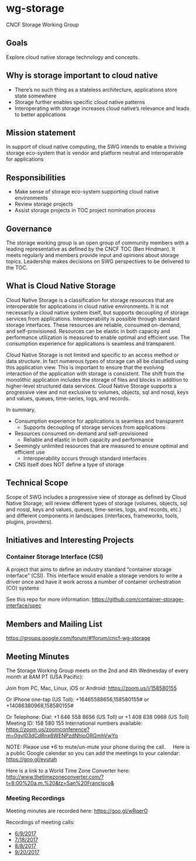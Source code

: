 # wg-storage

CNCF Storage Working Group

## Goals

Explore cloud native storage technology and concepts.

## Why is storage important to cloud native

- There’s no such thing as a stateless architecture, applications store state somewhere
- Storage further enables specific cloud native patterns
- Interoperating with storage increases cloud native’s relevance and leads to better applications

## Mission statement

In support of cloud native computing, the SWG intends to enable a thriving storage eco-system that is vendor and platform neutral and interoperable for applications

## Responsibilities

- Make sense of storage eco-system supporting cloud native environments
- Review storage projects
- Assist storage projects in TOC project nomination process

## Governance

The storage working group is an open group of community members with a leading representative as defined by the CNCF TOC (Ben Hindman). It meets regularly and members provide input and opinions about storage topics. Leadership makes decisions on SWG perspectives to be delivered to the TOC. 

## What is Cloud Native Storage
Cloud Native Storage is a classification for storage resources that are interoperable for applications in cloud native environments. It is not necessarily a cloud native system itself, but supports decoupling of storage services from applications. Interoperability is possible through standard storage interfaces. These resources are reliable, consumed on-demand, and self-provisioned. Resources can be elastic in both capacity and performance utilization is measured to enable optimal and efficient use. The consumption experience for applications is seamless and transparent. 

Cloud Native Storage is not limited and specific to an access method or data structure. In fact numerous types of storage can all be classified using this application view. This is important to ensure that the evolving interaction of the application with storage is consistent. The shift from the monolithic application includes the storage of files and blocks in addition to higher-level structured data services. Cloud Native Storage supports a progressive view and not exclusive to volumes, objects, sql and nosql, keys and values, queues, time-series, logs, and records.

In summary,
- Consumption experience for applications is seamless and transparent
  - Supports decoupling of storage services from applications
- Resources consumed on-demand and self-provisioned
  - Reliable and elastic in both capacity and performance
- Seemingly unlimited resources that are measured to ensure optimal and efficient use
  - Interoperability occurs through standard interfaces
- CNS itself does NOT define a type of storage

## Technical Scope

Scope of SWG includes a progressive view of storage as defined by Cloud Native Storage; will review different types of storage (volumes, objects, sql and nosql, keys and values, queues, time-series, logs, and records, etc.) and different components in landscapes (interfaces, frameworks, tools, plugins, providers).


## Initiatives and Interesting Projects

### Container Storage Interface (CSI)

A project that aims to define an industry standard “container storage interface” (CSI). This interface would enable a storage vendors to write a driver once and have it work across a number of container orchestration (CO) systems

See this repo for more information: https://github.com/container-storage-interface/spec

## Members and Mailing List

https://groups.google.com/forum/#!forum/cncf-wg-storage

## Meeting Minutes

The Storage Working Group meets on the 2nd and 4th Wednesday of every month at 8AM PT (USA Pacific):

Join from PC, Mac, Linux, iOS or Android: https://zoom.us/j/158580155

Or iPhone one-tap (US Toll):  +16465588656,158580155# or +14086380968,158580155#

Or Telephone:
    Dial: +1 646 558 8656 (US Toll) or +1 408 638 0968 (US Toll)
    Meeting ID: 158 580 155
    International numbers available: https://zoom.us/zoomconference?m=0gvI03dCdRnx6WENPzdNhioORGmhVwYo
    
NOTE: Please use *6 to mute/un-mute your phone during the call.
    
Here is a public Google calendar so you can add the meetings to your calendar: https://goo.gl/eyutah

Here is a link to a World Time Zone Converter here:  http://www.thetimezoneconverter.com/?t=8:00%20a.m.%20&tz=San%20Francisco&


### Meeting Recordings

Meeting minutes are recorded here: https://goo.gl/wRqerO

Recordings of meeting calls:
* [6/9/2017](https://youtu.be/qAw3y6rdRbs)
* [7/18/2017](https://zoom.us/recording/play/zIMhdwzItxsEEUvFk7gYxTOqShJoOjrPcFcV0mHm9N-Rf1Ql6fypw59APZBsjmmG)
* [8/8/2017](https://www.youtube.com/watch?v=d_zQFASkssU)
* [9/20/2017](https://www.youtube.com/watch?v=PjB4qXeN-ks)
